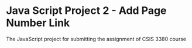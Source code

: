 # Java Script Project 2 - Add Page Number Link
The JavaScript project for submitting the assignment of CSIS 3380 course

